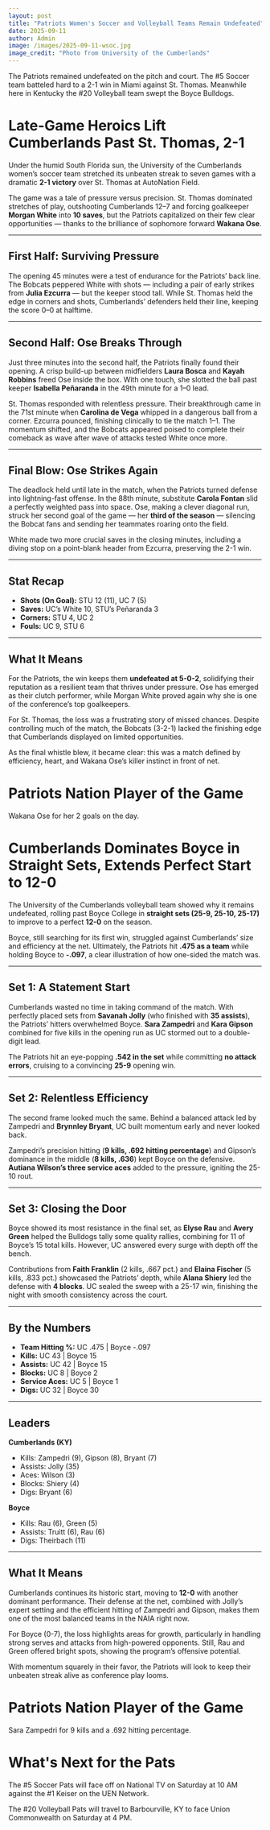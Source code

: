 ```yaml
---
layout: post
title: "Patriots Women's Soccer and Volleyball Teams Remain Undefeated"
date: 2025-09-11
author: Admin
image: /images/2025-09-11-wsoc.jpg
image_credit: "Photo from University of the Cumberlands"
---
```


The Patriots remained undefeated on the pitch and court. The #5 Soccer team batteled hard to a 2-1 win in Miami against St. Thomas. Meanwhile here in Kentucky the #20 Volleyball team swept the Boyce Bulldogs.

# Late-Game Heroics Lift Cumberlands Past St. Thomas, 2-1  

Under the humid South Florida sun, the University of the Cumberlands women’s soccer team stretched its unbeaten streak to seven games with a dramatic **2-1 victory** over St. Thomas at AutoNation Field.  

The game was a tale of pressure versus precision. St. Thomas dominated stretches of play, outshooting Cumberlands 12–7 and forcing goalkeeper **Morgan White** into **10 saves**, but the Patriots capitalized on their few clear opportunities — thanks to the brilliance of sophomore forward **Wakana Ose**.  

---

## First Half: Surviving Pressure  
The opening 45 minutes were a test of endurance for the Patriots’ back line. The Bobcats peppered White with shots — including a pair of early strikes from **Julia Ezcurra** — but the keeper stood tall. While St. Thomas held the edge in corners and shots, Cumberlands’ defenders held their line, keeping the score 0–0 at halftime.  

---

## Second Half: Ose Breaks Through  
Just three minutes into the second half, the Patriots finally found their opening. A crisp build-up between midfielders **Laura Bosca** and **Kayah Robbins** freed Ose inside the box. With one touch, she slotted the ball past keeper **Isabella Peñaranda** in the 49th minute for a 1–0 lead.  

St. Thomas responded with relentless pressure. Their breakthrough came in the 71st minute when **Carolina de Vega** whipped in a dangerous ball from a corner. Ezcurra pounced, finishing clinically to tie the match 1–1. The momentum shifted, and the Bobcats appeared poised to complete their comeback as wave after wave of attacks tested White once more.  

---

## Final Blow: Ose Strikes Again  
The deadlock held until late in the match, when the Patriots turned defense into lightning-fast offense. In the 88th minute, substitute **Carola Fontan** slid a perfectly weighted pass into space. Ose, making a clever diagonal run, struck her second goal of the game — her **third of the season** — silencing the Bobcat fans and sending her teammates roaring onto the field.  

White made two more crucial saves in the closing minutes, including a diving stop on a point-blank header from Ezcurra, preserving the 2-1 win.  

---

## Stat Recap  
- **Shots (On Goal):** STU 12 (11), UC 7 (5)  
- **Saves:** UC’s White 10, STU’s Peñaranda 3  
- **Corners:** STU 4, UC 2  
- **Fouls:** UC 9, STU 6  

---

## What It Means  
For the Patriots, the win keeps them **undefeated at 5-0-2**, solidifying their reputation as a resilient team that thrives under pressure. Ose has emerged as their clutch performer, while Morgan White proved again why she is one of the conference’s top goalkeepers.  

For St. Thomas, the loss was a frustrating story of missed chances. Despite controlling much of the match, the Bobcats (3-2-1) lacked the finishing edge that Cumberlands displayed on limited opportunities.  

As the final whistle blew, it became clear: this was a match defined by efficiency, heart, and Wakana Ose’s killer instinct in front of net.  

# Patriots Nation Player of the Game
Wakana Ose for her 2 goals on the day.

# Cumberlands Dominates Boyce in Straight Sets, Extends Perfect Start to 12-0  

The University of the Cumberlands volleyball team showed why it remains undefeated, rolling past Boyce College in **straight sets (25-9, 25-10, 25-17)** to improve to a perfect **12-0** on the season.  

Boyce, still searching for its first win, struggled against Cumberlands’ size and efficiency at the net. Ultimately, the Patriots hit **.475 as a team** while holding Boyce to **-.097**, a clear illustration of how one-sided the match was.  

---

## Set 1: A Statement Start  
Cumberlands wasted no time in taking command of the match. With perfectly placed sets from **Savanah Jolly** (who finished with **35 assists**), the Patriots’ hitters overwhelmed Boyce. **Sara Zampedri** and **Kara Gipson** combined for five kills in the opening run as UC stormed out to a double-digit lead.  

The Patriots hit an eye-popping **.542 in the set** while committing **no attack errors**, cruising to a convincing **25-9** opening win.  

---

## Set 2: Relentless Efficiency  
The second frame looked much the same. Behind a balanced attack led by Zampedri and **Brynnley Bryant**, UC built momentum early and never looked back.  

Zampedri’s precision hitting (**9 kills, .692 hitting percentage**) and Gipson’s dominance in the middle (**8 kills, .636**) kept Boyce on the defensive. **Autiana Wilson’s three service aces** added to the pressure, igniting the 25-10 rout.  

---

## Set 3: Closing the Door  
Boyce showed its most resistance in the final set, as **Elyse Rau** and **Avery Green** helped the Bulldogs tally some quality rallies, combining for 11 of Boyce’s 15 total kills. However, UC answered every surge with depth off the bench.  

Contributions from **Faith Franklin** (2 kills, .667 pct.) and **Elaina Fischer** (5 kills, .833 pct.) showcased the Patriots’ depth, while **Alana Shiery** led the defense with **4 blocks**. UC sealed the sweep with a 25-17 win, finishing the night with smooth consistency across the court.  

---

## By the Numbers  
- **Team Hitting %:** UC .475 | Boyce -.097  
- **Kills:** UC 43 | Boyce 15  
- **Assists:** UC 42 | Boyce 15  
- **Blocks:** UC 8 | Boyce 2  
- **Service Aces:** UC 5 | Boyce 1  
- **Digs:** UC 32 | Boyce 30  

---

## Leaders  
**Cumberlands (KY)**  
- Kills: Zampedri (9), Gipson (8), Bryant (7)  
- Assists: Jolly (35)  
- Aces: Wilson (3)  
- Blocks: Shiery (4)  
- Digs: Bryant (6)  

**Boyce**  
- Kills: Rau (6), Green (5)  
- Assists: Truitt (6), Rau (6)  
- Digs: Theirbach (11)  

---

## What It Means  
Cumberlands continues its historic start, moving to **12-0** with another dominant performance. Their defense at the net, combined with Jolly’s expert setting and the efficient hitting of Zampedri and Gipson, makes them one of the most balanced teams in the NAIA right now.  

For Boyce (0-7), the loss highlights areas for growth, particularly in handling strong serves and attacks from high-powered opponents. Still, Rau and Green offered bright spots, showing the program’s offensive potential.  

With momentum squarely in their favor, the Patriots will look to keep their unbeaten streak alive as conference play looms.  

# Patriots Nation Player of the Game
Sara Zampedri for 9 kills and a .692 hitting percentage. 

# What's Next for the Pats

The #5 Soccer Pats will face off on National TV on Saturday at 10 AM against the #1 Keiser on the UEN Network.

The #20 Volleyball Pats will travel to Barbourville, KY to face Union Commonwealth on Saturday at 4 PM.